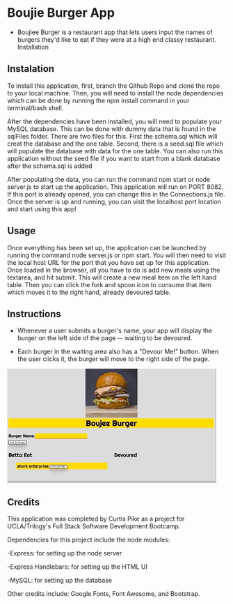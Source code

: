 # Boujie Burger App

* Boujiee Burger is a restaurant app that lets users input the names of burgers they'd like to eat if they were at a high end classy restaurant.
Installation

## Instalation

To install this application, first, branch the Github Repo and clone the repo to your local machine. Then, you will need to install the node dependencies which can be done by running the npm install command in your terminal/bash shell.

After the dependencies have been installed, you will need to populate your MySQL database. This can be done with dummy data that is found in the sqlFiles folder. There are two files for this. First the schema.sql which will creat the database and the one table. Second, there is a seed.sql file which will populate the database with data for the one table. You can also run this application without the seed file if you want to start from a blank database after the schema.sql is added

After populating the data, you can run the command npm start or node server.js to start up the application. This application will run on PORT 8082. If this port is already opened, you can change this in the Connections.js file. Once the server is up and running, you can visit the localhost port location and start using this app!

## Usage
Once everything has been set up, the application can be launched by running the command node server.js or npm start. You will then need to visit the local host URL for the port that you have set up for this application. Once loaded in the browser, all you have to do is add new meals using the textarea, and hit submit. This will create a new meal item on the left hand table. Then you can click the fork and spoon icon to consume that item which moves it to the right hand, already devoured table.


## Instructions 

* Whenever a user submits a burger's name, your app will display the burger on the left side of the page -- waiting to be devoured.

* Each burger in the waiting area also has a "Devour Me!" button. When the user clicks it, the burger will move to the right side of the page.

![](burgergif.gif)

## Credits
This application was completed by Curtis Pike as a project for UCLA/Trilogy's Full Stack Software Development Bootcamp.

Dependencies for this project include the node modules:

-Express: for setting up the node server

-Express Handlebars: for setting up the HTML UI

-MySQL: for setting up the database

Other credits include: Google Fonts, Font Awesome, and Bootstrap.


